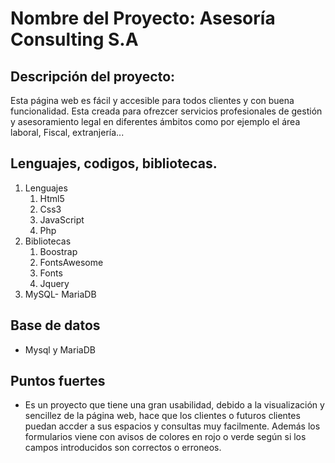 # Nombre del Proyecto: Asesoría Consulting S.A

## Descripción del proyecto:

Esta página web es fácil y accesible para todos clientes y con buena funcionalidad.
Esta creada para ofrezcer servicios profesionales de gestión y asesoramiento legal en diferentes ámbitos como por ejemplo el área laboral, Fiscal, extranjería...

## Lenguajes, codigos, bibliotecas.

1. Lenguajes
   1. Html5
   2. Css3
   3. JavaScript
   4. Php
2. Bibliotecas
   1. Boostrap
   2. FontsAwesome
   3. Fonts
   4. Jquery
3. MySQL- MariaDB

## Base de datos

- Mysql y MariaDB

## Puntos fuertes
-  Es un proyecto que tiene una gran usabilidad, debido a la visualización y sencillez de la página web, hace que los clientes o futuros clientes puedan accder a sus espacios y consultas muy facilmente. Además los formularios viene con avisos de colores en rojo o verde según si los campos introducidos son correctos o erroneos.

